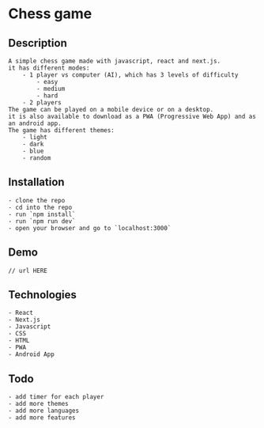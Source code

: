 # Chess game

## Description

    A simple chess game made with javascript, react and next.js.
    it has different modes:
        - 1 player vs computer (AI), which has 3 levels of difficulty
            - easy
            - medium
            - hard
        - 2 players
    The game can be played on a mobile device or on a desktop.
    it is also available to download as a PWA (Progressive Web App) and as an android app.
    The game has different themes:
        - light
        - dark
        - blue
        - random

## Installation

    - clone the repo
    - cd into the repo
    - run `npm install`
    - run `npm run dev`
    - open your browser and go to `localhost:3000`

## Demo

    // url HERE

## Technologies

    - React
    - Next.js
    - Javascript
    - CSS
    - HTML
    - PWA
    - Android App

## Todo

    - add timer for each player
    - add more themes
    - add more languages
    - add more features
